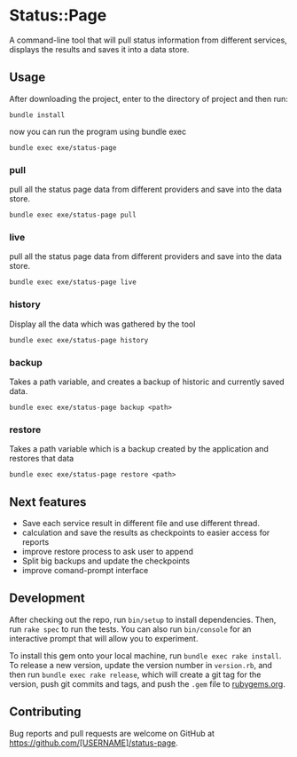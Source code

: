 # Status::Page
A command-line tool that will pull status information from different services, displays the results and saves it into a data store.

## Usage
After downloading the project, enter to the directory of project and then run:
```
bundle install
```
now you can run the program using bundle exec
```
bundle exec exe/status-page
```

### pull
pull all the status page data from different providers and save into the data store.
```
bundle exec exe/status-page pull
```

### live
pull all the status page data from different providers and save into the data store.

```
bundle exec exe/status-page live
```

### history
Display all the data which was gathered by the tool
```
bundle exec exe/status-page history
```

### backup
Takes a path variable, and creates a backup of historic and currently saved data.
```
bundle exec exe/status-page backup <path>
```

### restore
Takes a path variable which is a backup created by the application and restores that data
```
bundle exec exe/status-page restore <path>
```

## Next features
- Save each service result in different file and use different thread.
- calculation and save the results as checkpoints to easier access for reports
- improve restore process to ask user to append
- Split big backups and update the checkpoints
- improve comand-prompt interface


## Development

After checking out the repo, run `bin/setup` to install dependencies. Then, run `rake spec` to run the tests. You can also run `bin/console` for an interactive prompt that will allow you to experiment.

To install this gem onto your local machine, run `bundle exec rake install`. To release a new version, update the version number in `version.rb`, and then run `bundle exec rake release`, which will create a git tag for the version, push git commits and tags, and push the `.gem` file to [rubygems.org](https://rubygems.org).

## Contributing

Bug reports and pull requests are welcome on GitHub at https://github.com/[USERNAME]/status-page.
